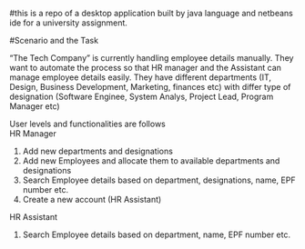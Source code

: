 #this is a repo of a desktop application built by java language and netbeans ide for a university assignment.

#Scenario and the Task

“The Tech Company” is currently handling employee details manually. They want to automate the process so that HR manager and the Assistant can manage employee details easily. They have different departments (IT, Design, Business Development, Marketing, finances etc) with differ type of designation (Software Enginee, System Analys, Project Lead, Program Manager etc)

User levels and functionalities are follows  
HR Manager
1.	Add new departments and designations 
2.	Add new Employees and allocate them to available departments and designations
3.	Search Employee details based on department, designations, name, EPF number etc.
4.	Create a new account (HR Assistant)
    
HR Assistant
1.	Search Employee details based on department, name, EPF number etc.
